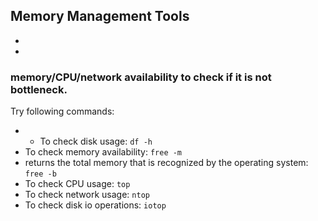 ## Memory Management Tools
- 
- 

### memory/CPU/network availability to check if it is not bottleneck.

Try following commands:
- - To check disk usage: `df -h`
- To check memory availability: `free -m`
- returns the total memory that is recognized by the operating system: `free -b`
- To check CPU usage: `top`
- To check network usage: `ntop`
- To check disk io operations: `iotop`